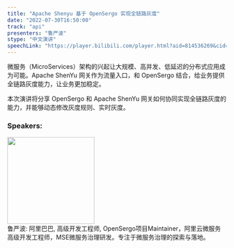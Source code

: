 ```yaml
---
title: "Apache Shenyu 基于 OpenSergo 实现全链路灰度"
date: "2022-07-30T16:50:00"
track: "api"
presenters: "鲁严波"
stype: "中文演讲"
speechLink: "https://player.bilibili.com/player.html?aid=814536269&cid=805882795&page=1"
---
```

微服务（MicroServices）架构的兴起让大规模、高并发、低延迟的分布式应用成为可能。Apache ShenYu 网关作为流量入口，和 OpenSergo 结合，给业务提供全链路灰度能力，让业务更加稳定。

本次演讲将分享 OpenSergo 和 Apache ShenYu 网关如何协同实现全链路灰度的能力，并能够动态修改灰度规则、实时灰度。

 ### Speakers: 
 <img src="images/speaker/1179.png" width="200" /><br>鲁严波: 阿里巴巴, 高级开发工程师, OpenSergo项目Maintainer，阿里云微服务高级开发工程师，MSE微服务治理研发。专注于微服务治理的探索与落地。

 